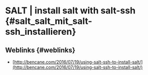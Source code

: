 # SALT \| install salt with salt-ssh {#salt_salt_mit_salt-ssh_installieren}

## Weblinks {#weblinks}

* [http://bencane.com/2016/07/19/using-salt-ssh-to-install-salt/](http://bencane.com/2016/07/19/using-salt-ssh-to-install-salt/)

  





